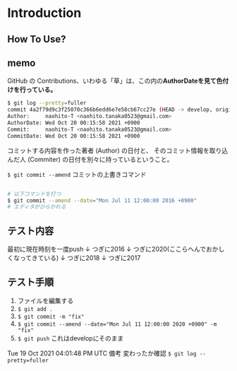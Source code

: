 # Introduction


## How To Use?


## memo

GitHub の Contributions、いわゆる「草」は、この内の**AuthorDateを見て色付けを行っている。**

```sh
$ git log --pretty=fuller
commit 4a2f79d9c3f25070c366b6edd6e7e58cb67cc27e (HEAD -> develop, origin/main, origin/develop, main)
Author:     naohito-T <naohito.tanaka0523@gmail.com>
AuthorDate: Wed Oct 20 00:15:58 2021 +0900
Commit:     naohito-T <naohito.tanaka0523@gmail.com>
CommitDate: Wed Oct 20 00:15:58 2021 +0900
```

コミットする内容を作った著者 (Author) の日付と、
そのコミット情報を取り込んだ人 (Commiter) の日付を別々に持っているということ。


`$ git commit --amend`
コミットの上書きコマンド

```sh

# 以下コマンドを打つ
$ git commit --amend --date="Mon Jul 11 12:00:00 2016 +0900"
# エディタがひらかれる

```

## テスト内容

最初に現在時刻を一度push
↓
つぎに2016
↓
つぎに2020(ここらへんでおかしくなってきている)
↓
つぎに2018
↓
つぎに2017

## テスト手順

1. ファイルを編集する
2. `$ git add .`
3. `$ git commit -m "fix"`
4. `$ git commit --amend --date="Mon Jul 11 12:00:00 2020 +0900" -m "fix"`
5. `$ git push` これはdevelopにそのまま

Tue 19 Oct 2021 04:01:48 PM UTC
備考
変わったか確認
`$ git log --pretty=fuller`
